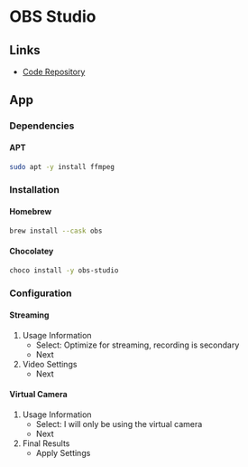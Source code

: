 # OBS Studio

<!--
https://linkedin.com/learning/learning-video-live-streaming/welcome
https://linkedin.com/learning/delivering-video-to-facebook-live/welcome-and-what-you-should-know-before-starting-this-course
-->

## Links

- [Code Repository](https://github.com/obsproject/obs-studio)

## App

### Dependencies

#### APT

```sh
sudo apt -y install ffmpeg
```

### Installation

#### Homebrew

```sh
brew install --cask obs
```

<!-- #### APT

```sh
sudo add-apt-repository ppa:obsproject/obs-studio

sudo apt update
sudo apt -y install obs-studio
``` -->

#### Chocolatey

```sh
choco install -y obs-studio
```

### Configuration

#### Streaming

1. Usage Information
   - Select: Optimize for streaming, recording is secondary
   - Next
2. Video Settings
   - Next

#### Virtual Camera

1. Usage Information
   - Select: I will only be using the virtual camera
   - Next
2. Final Results
   - Apply Settings

